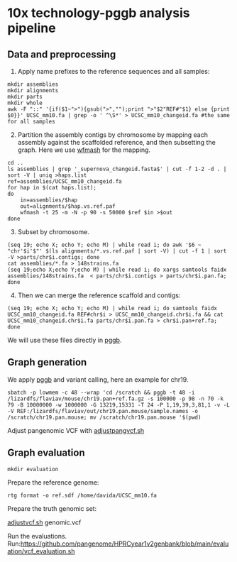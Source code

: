 # 10x technology-pggb analysis pipeline

## Data and preprocessing

1. Apply name prefixes to the reference sequences and all samples:
```
mkdir assemblies
mkdir alignments
mkdir parts
mkdir whole
awk -F "::" '{if($1~">"){gsub(">","");print ">"$2"REF#"$1} else {print $0}}' UCSC_mm10.fa | grep -o ' ^\S*' > UCSC_mm10_changeid.fa #the same for all samples
```

2. Partition the assembly contigs by chromosome by mapping each assembly against the scaffolded reference, and then subsetting the graph. Here we use [wfmash](https://github.com/ekg/wfmash) for the mapping.

```
cd ..
ls assemblies | grep '_supernova_changeid.fasta$' | cut -f 1-2 -d . | sort -V | uniq >haps.list
ref=assemblies/UCSC_mm10_changeid.fa
for hap in $(cat haps.list);
do
    in=assemblies/$hap
    out=alignments/$hap.vs.ref.paf
    wfmash -t 25 -m -N -p 90 -s 50000 $ref $in >$out
done

```

3. Subset by chromosome.

```
(seq 19; echo X; echo Y; echo M) | while read i; do awk '$6 ~ "chr'$i'$"' $(ls alignments/*.vs.ref.paf | sort -V) | cut -f 1 | sort -V >parts/chr$i.contigs; done
cat assemblies/*.fa > 148strains.fa
(seq 19;echo X;echo Y;echo M) | while read i; do xargs samtools faidx assemblies/148strains.fa  < parts/chr$i.contigs > parts/chr$i.pan.fa; done
```

4. Then we can merge the reference scaffold and contigs:

```
(seq 19; echo X; echo Y; echo M) | while read i; do samtools faidx UCSC_mm10_changeid.fa REF#chr$i > UCSC_mm10_changeid.chr$i.fa && cat UCSC_mm10_changeid.chr$i.fa parts/chr$i.pan.fa > chr$i.pan+ref.fa; done
```

We will use these files directly in [pggb](https://github.com/pangenome/pggb).


## Graph generation

We apply [pggb](https://github.com/pangenome/pggb) and variant calling, here an example for chr19.

```
sbatch -p lowmem -c 48 --wrap 'cd /scratch && pggb -t 48 -i /lizardfs/flaviav/mouse/chr19.pan+ref.fa.gz -s 100000 -p 98 -n 70 -k 79 -B 10000000 -w 1000000 -G 13219,15331 -T 24 -P 1,19,39,3,81,1 -v -L  -V REF:/lizardfs/flaviav/out/chr19.pan.mouse/sample.names -o /scratch/chr19.pan.mouse; mv /scratch/chr19.pan.mouse '$(pwd)
```
Adjust pangenomic VCF with [adjustpangvcf.sh](script/adjustpangvcf.sh)

## Graph evaluation
```
mkdir evaluation
```
Prepare the reference genome:
```
rtg format -o ref.sdf /home/davida/UCSC_mm10.fa
```
Prepare the truth genomic set:

[adjustvcf.sh](script/adjustvcf.sh) genomic.vcf

Run the evaluations. 
Run:https://github.com/pangenome/HPRCyear1v2genbank/blob/main/evaluation/vcf_evaluation.sh

